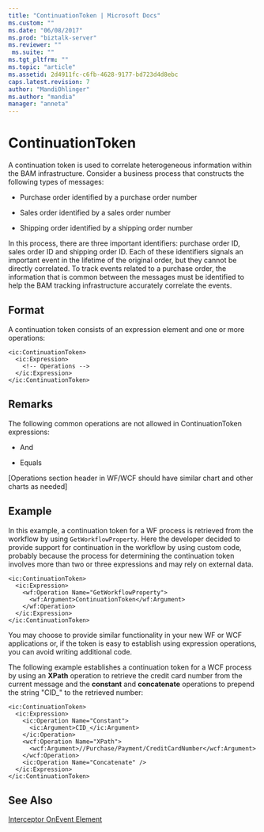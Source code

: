 ```yaml
---
title: "ContinuationToken | Microsoft Docs"
ms.custom: ""
ms.date: "06/08/2017"
ms.prod: "biztalk-server"
ms.reviewer: ""
 ms.suite: ""
ms.tgt_pltfrm: ""
ms.topic: "article"
ms.assetid: 2d4911fc-c6fb-4628-9177-bd723d4d8ebc
caps.latest.revision: 7
author: "MandiOhlinger"
ms.author: "mandia"
manager: "anneta"
---
```

# ContinuationToken
A continuation token is used to correlate heterogeneous information within the BAM infrastructure. Consider a business process that constructs the following types of messages:  
  
-   Purchase order identified by a purchase order number  
  
-   Sales order identified by a sales order number  
  
-   Shipping order identified by a shipping order number  
  
 In this process, there are three important identifiers: purchase order ID, sales order ID and shipping order ID. Each of these identifiers signals an important event in the lifetime of the original order, but they cannot be directly correlated. To track events related to a purchase order, the information that is common between the messages must be identified to help the BAM tracking infrastructure accurately correlate the events.  
  
## Format  
 A continuation token consists of an expression element and one or more operations:  
  
```  
<ic:ContinuationToken>  
  <ic:Expression>  
    <!-- Operations -->  
  </ic:Expression>  
</ic:ContinuationToken>  
```  
  
## Remarks  
 The following common operations are not allowed in ContinuationToken expressions:  
  
-   And  
  
-   Equals  
  
 [Operations section header in WF/WCF should have similar chart and other charts as needed]  
  
## Example  
 In this example, a continuation token for a WF process is retrieved from the workflow by using `GetWorkflowProperty`. Here the developer decided to provide support for continuation in the workflow by using custom code, probably because the process for determining the continuation token involves more than two or three expressions and may rely on external data.  
  
```  
<ic:ContinuationToken>  
  <ic:Expression>  
    <wf:Operation Name="GetWorkflowProperty">  
      <wf:Argument>ContinuationToken</wf:Argument>  
    </wf:Operation>  
  </ic:Expression>  
</ic:ContinuationToken>  
```  
  
 You may choose to provide similar functionality in your new WF or WCF applications or, if the token is easy to establish using expression operations, you can avoid writing additional code.  
  
 The following example establishes a continuation token for a WCF process by using an **XPath** operation to retrieve the credit card number from the current message and the **constant** and **concatenate** operations to prepend the string "CID_" to the retrieved number:  
  
```  
<ic:ContinuationToken>  
  <ic:Expression>  
    <ic:Operation Name="Constant">  
      <ic:Argument>CID_</ic:Argument>  
    </ic:Operation>  
    <wcf:Operation Name="XPath">  
      <wcf:Argument>//Purchase/Payment/CreditCardNumber</wcf:Argument>  
    </wcf:Operation>  
    <ic:Operation Name="Concatenate" />  
  </ic:Expression>  
</ic:ContinuationToken>  
```  
  
## See Also  
 [Interceptor OnEvent Element](../core/interceptor-onevent-element.md)